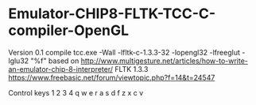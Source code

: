 # Emulator-CHIP8-FLTK-TCC-C-compiler-OpenGL
Version 0.1
compile     tcc.exe  -Wall  -lfltk-c-1.3.3-32  -lopengl32 -lfreeglut -lglu32    "%f" 
based on    http://www.multigesture.net/articles/how-to-write-an-emulator-chip-8-interpreter/
FLTK 1.3.3  https://www.freebasic.net/forum/viewtopic.php?f=14&t=24547

Control keys 
 1 2 3 4 
 q w e r 
 a s d f 
 z x c v 
